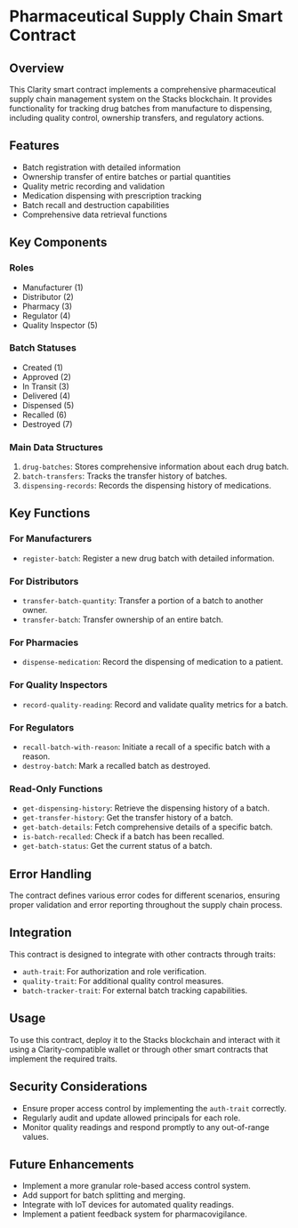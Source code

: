 # Pharmaceutical Supply Chain Smart Contract

## Overview

This Clarity smart contract implements a comprehensive pharmaceutical supply chain management system on the Stacks blockchain. It provides functionality for tracking drug batches from manufacture to dispensing, including quality control, ownership transfers, and regulatory actions.

## Features

- Batch registration with detailed information
- Ownership transfer of entire batches or partial quantities
- Quality metric recording and validation
- Medication dispensing with prescription tracking
- Batch recall and destruction capabilities
- Comprehensive data retrieval functions

## Key Components

### Roles

- Manufacturer (1)
- Distributor (2)
- Pharmacy (3)
- Regulator (4)
- Quality Inspector (5)

### Batch Statuses

- Created (1)
- Approved (2)
- In Transit (3)
- Delivered (4)
- Dispensed (5)
- Recalled (6)
- Destroyed (7)

### Main Data Structures

1. `drug-batches`: Stores comprehensive information about each drug batch.
2. `batch-transfers`: Tracks the transfer history of batches.
3. `dispensing-records`: Records the dispensing history of medications.

## Key Functions

### For Manufacturers

- `register-batch`: Register a new drug batch with detailed information.

### For Distributors

- `transfer-batch-quantity`: Transfer a portion of a batch to another owner.
- `transfer-batch`: Transfer ownership of an entire batch.

### For Pharmacies

- `dispense-medication`: Record the dispensing of medication to a patient.

### For Quality Inspectors

- `record-quality-reading`: Record and validate quality metrics for a batch.

### For Regulators

- `recall-batch-with-reason`: Initiate a recall of a specific batch with a reason.
- `destroy-batch`: Mark a recalled batch as destroyed.

### Read-Only Functions

- `get-dispensing-history`: Retrieve the dispensing history of a batch.
- `get-transfer-history`: Get the transfer history of a batch.
- `get-batch-details`: Fetch comprehensive details of a specific batch.
- `is-batch-recalled`: Check if a batch has been recalled.
- `get-batch-status`: Get the current status of a batch.

## Error Handling

The contract defines various error codes for different scenarios, ensuring proper validation and error reporting throughout the supply chain process.

## Integration

This contract is designed to integrate with other contracts through traits:

- `auth-trait`: For authorization and role verification.
- `quality-trait`: For additional quality control measures.
- `batch-tracker-trait`: For external batch tracking capabilities.

## Usage

To use this contract, deploy it to the Stacks blockchain and interact with it using a Clarity-compatible wallet or through other smart contracts that implement the required traits.

## Security Considerations

- Ensure proper access control by implementing the `auth-trait` correctly.
- Regularly audit and update allowed principals for each role.
- Monitor quality readings and respond promptly to any out-of-range values.

## Future Enhancements

- Implement a more granular role-based access control system.
- Add support for batch splitting and merging.
- Integrate with IoT devices for automated quality readings.
- Implement a patient feedback system for pharmacovigilance.
